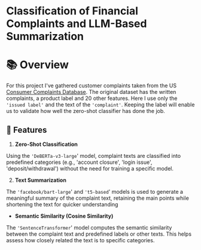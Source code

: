 # Classification of Financial Complaints and LLM-Based Summarization

# 📚 Overview

For this project I've gathered customer complaints taken from the US [Consumer Complaints Database](https://www.consumerfinance.gov/data-research/consumer-complaints/). The original dataset has the written complaints, a product label and 20 other features. 
Here I use only the `'issued label'` and the text of the `'complaint'`. Keeping the label will enable us to validate how well the zero-shot classifier has done the job.

## :rocket: Features

1. **Zero-Shot Classification**  

Using the `'DeBERTa-v3-large`' model, complaint texts are classified into predefined categories (e.g., 'account closure', 'login issue', 'deposit/withdrawal') without the need for training a specific model. 

2. **Text Summarization**
   
The `'facebook/bart-large`' and `'t5-based`' models is used to generate a meaningful summary of the complaint text, retaining the main points while shortening the text for quicker understanding

- **Semantic Similarity (Cosine Similarity)**

The `'SentenceTransformer`' model computes the semantic similarity between the complaint text and predefined labels or other texts. This helps assess how closely related the text is to specific categories.











